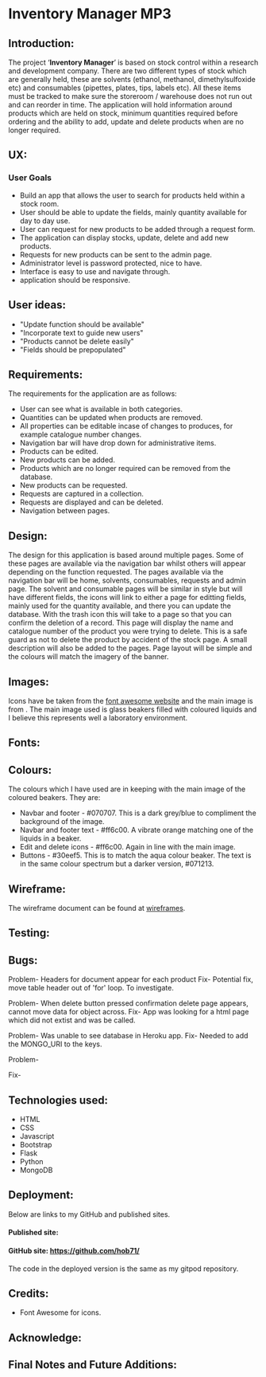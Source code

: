 # Inventory Manager MP3
## Introduction:
The project ‘**Inventory Manager**’ is based on stock control within a research and development company. There are two different types of stock which are generally held, these are solvents (ethanol, methanol, dimethylsulfoxide etc) and consumables (pipettes, plates, tips, labels etc). All these items must be tracked to make sure the storeroom / warehouse does not run out and can reorder in time. The application will hold information around products which are held on stock, minimum quantities required before ordering and the ability to add, update and delete products when are no longer required.

## UX:
### User Goals
* Build an app that allows the user to search for products held within a stock room.
* User should be able to update the fields, mainly quantity available for day to day use.
* User can request for new products to be added through a request form.
* The application can display stocks, update, delete and add new products.
* Requests for new products can be sent to the admin page.
* Administrator level is password protected, nice to have.
* Interface is easy to use and navigate through.
* application should be responsive.

## User ideas:
* "Update function should be available"
* "Incorporate text to guide new users"
* "Products cannot be delete easily"
* "Fields should be prepopulated"

## Requirements:
The requirements for the application are as follows:
* User can see what is available in both categories.
* Quantities can be updated when products are removed.
* All properties can be editable incase of changes to produces, for example catalogue number changes.
* Navigation bar will have drop down for administrative items.
* Products can be edited.
* New products can be added.
* Products which are no longer required can be removed from the database.
* New products can be requested.
* Requests are captured in a collection.
* Requests are displayed and can be deleted.
* Navigation between pages.

## Design:
The design for this application is based around multiple pages. Some of these pages are available via the navigation bar whilst others will appear depending on the function requested. 
The pages available via the navigation bar will be home, solvents, consumables, requests and admin page. The solvent and consumable pages will be similar in style but will have different fields, the icons will link to either a page for editting fields, mainly used for the quantity available, and there you can update the database. 
With the trash icon this will take to a page so that you can confirm the deletion of a record. 
This page will display the name and catalogue number of the product you were trying to delete. 
This is a safe guard as not to delete the product by accident of the stock page.
A small description will also be added to the pages. Page layout will be simple and the colours will match the imagery of the banner.
## Images:
Icons have be taken from the [font awesome website]( https://fontawesome.com/) and the main image is from [](). The main image used is glass beakers filled with coloured liquids and I believe this represents well a laboratory environment.
## Fonts:
## Colours:
The colours which I have used are in keeping with the main image of the coloured beakers.
They are:
* Navbar and footer - #070707. This is a dark grey/blue to compliment the background of the image.
* Navbar and footer text - #ff6c00. A vibrate orange matching one of the liquids in a beaker.
* Edit and delete icons - #ff6c00. Again in line with the main image.
* Buttons - #30eef5. This is to match the aqua colour beaker. The text is in the same colour spectrum but a darker version, #071213.

## Wireframe:
The wireframe document can be found at [wireframes](https://github.com/hob71/inventory-manager-mp3/tree/master/wireframes).

## Testing:

## Bugs:
Problem-
Headers for document appear for each product
Fix-
Potential fix, move table header out of 'for' loop. To investigate.

Problem-
When delete button pressed confirmation delete page appears, cannot move data for object across.
Fix-
App was looking for a html page which did not extist and was be called.

Problem-
Was unable to see database in Heroku app.
Fix-
Needed to add the MONGO_URI to the keys.

Problem-

Fix-




## Technologies used:
* HTML
* CSS
* Javascript
* Bootstrap
* Flask
* Python
* MongoDB

## Deployment:


Below are links to my GitHub and published sites.

#### Published site: 
#### GitHub site: https://github.com/hob71/

The code in the deployed version is the same as my gitpod repository.

## Credits:
* Font Awesome for icons.
## Acknowledge:
## Final Notes and Future Additions:

